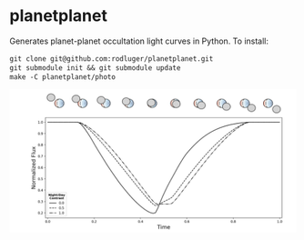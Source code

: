 # planetplanet

Generates planet-planet occultation light curves in Python. To install:

```
git clone git@github.com:rodluger/planetplanet.git
git submodule init && git submodule update
make -C planetplanet/photo
```

<p align='center'><img src="img/eyeball.png" width="800"/></p>